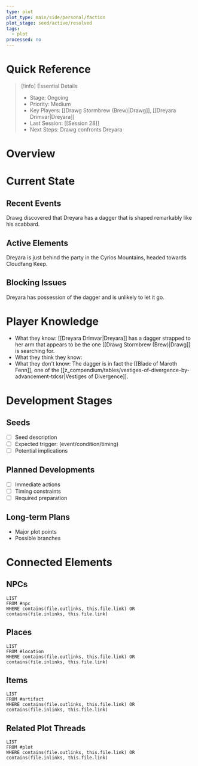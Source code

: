 ```yaml
---
type: plot
plot_type: main/side/personal/faction
plot_stage: seed/active/resolved
tags:
  - plot
processed: no
---
```

# Quick Reference
> [!info] Essential Details
> - Stage: Ongoing
> - Priority: Medium
> - Key Players: [[Drawg Stormbrew (Brew)|Drawg]], [[Dreyara Drimvar|Dreyara]]
> - Last Session: [[Session 28]]
> - Next Steps: Drawg confronts Dreyara

# Overview

# Current State
## Recent Events
Drawg discovered that Dreyara has a dagger that is shaped remarkably like his scabbard.

## Active Elements
Dreyara is just behind the party in the Cyrios Mountains, headed towards Cloudfang Keep.

## Blocking Issues
Dreyara has possession of the dagger and is unlikely to let it go.

# Player Knowledge
- What they know: [[Dreyara Drimvar|Dreyara]] has a dagger strapped to her arm that appears to be the one [[Drawg Stormbrew (Brew)|Drawg]] is searching for.
- What they think they know: 
- What they don't know: The dagger is in fact the [[Blade of Maroth Fenn]], one of the [[z_compendium/tables/vestiges-of-divergence-by-advancement-tdcsr|Vestiges of Divergence]].

# Development Stages
## Seeds
- [ ] Seed description
- [ ] Expected trigger: (event/condition/timing)
- [ ] Potential implications

## Planned Developments
- [ ] Immediate actions
- [ ] Timing constraints
- [ ] Required preparation

## Long-term Plans
- Major plot points
- Possible branches

# Connected Elements
## NPCs
```dataview
LIST
FROM #npc
WHERE contains(file.outlinks, this.file.link) OR contains(file.inlinks, this.file.link)
```

## Places
```dataview
LIST
FROM #location
WHERE contains(file.outlinks, this.file.link) OR contains(file.inlinks, this.file.link)
```

## Items
```dataview
LIST
FROM #artifact 
WHERE contains(file.outlinks, this.file.link) OR contains(file.inlinks, this.file.link)
```

## Related Plot Threads
```dataview
LIST
FROM #plot 
WHERE contains(file.outlinks, this.file.link) OR contains(file.inlinks, this.file.link)
```
